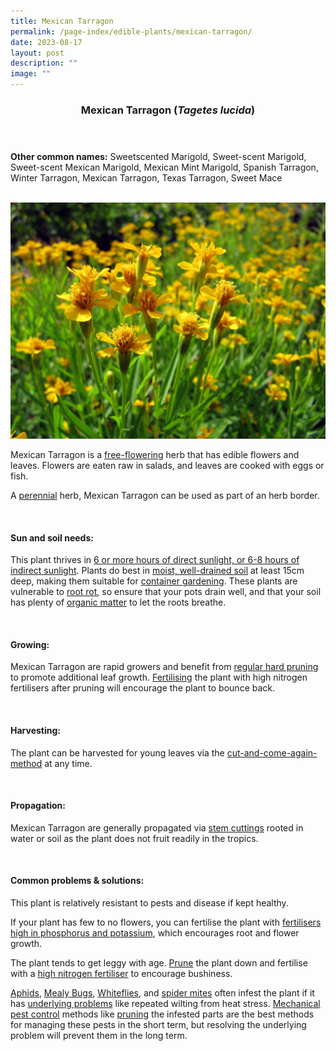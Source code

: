 ```yaml
---
title: Mexican Tarragon
permalink: /page-index/edible-plants/mexican-tarragon/
date: 2023-08-17
layout: post
description: ""
image: ""
---
```

<header> 
	<h3>Mexican Tarragon (<em>Tagetes lucida</em>)</h3> 
</header> 
 
<section> 
	<p><strong>Other common names:</strong> Sweetscented Marigold, Sweet-scent Marigold, Sweet-scent Mexican Marigold, Mexican Mint Marigold, Spanish Tarragon, Winter Tarragon, Mexican Tarragon, Texas Tarragon, Sweet Mace</p> 
	<br> 
</section> 
 
<section>
	<img title="Mexican Tarragon flowers. Photo by Victoria Lim." src="/images/Plants/mexicantarragon%20(2)_victorialim.jpg">
	<p>Mexican Tarragon is a <a href="/learn-more-about-gardening/glossary/#f">free-flowering</a> herb that has edible flowers and leaves. Flowers are eaten raw in salads, and leaves are cooked with eggs or fish.</p>
	<p>A <a href="/learn-more-about-gardening/glossary/#p">perennial</a> herb, Mexican Tarragon can be used as part of an herb border.</p>
  <br> 
</section> 
 
<section> 
  <h4>Sun and soil needs:</h4> 
		 <p> This plant thrives in <a href="/plant-index/horticulture-techniques/gauging-light/">6 or more hours of direct sunlight, or 6-8 hours of indirect sunlight</a>. Plants do best in <a href="/plant-index/horticulture-techniques/soil/">moist, well-drained soil</a> at least 15cm deep, making them suitable for <a href="/plant-index/horticulture-techniques/planting-in-containers/">container gardening</a>. These plants are vulnerable to <a href="/plant-index/plant-problems/root-rot/">root rot</a>, so ensure that your pots drain well, and that your soil has plenty of <a href="/plant-index/horticulture-techniques/soil-amendments/">organic matter</a> to let the roots breathe.</p> 
	<br> 
</section> 
  
<section> 
  <h4>Growing:</h4> 
		<p>Mexican Tarragon are rapid growers and benefit from <a href="/page-index/horticulture-techniques/pruning/">regular hard pruning</a> to promote additional leaf growth. <a href="/page-index/horticulture-techniques/fertilising/">Fertilising</a> the plant with high nitrogen fertilisers after pruning will encourage the plant to bounce back.</p> 
	<br> 
</section> 
 
<section> 
  <h4>Harvesting:</h4> 
		<p>The plant can be harvested for young leaves via the <a href="/page-index/horticulture-techniques/cut-and-come-again/">cut-and-come-again-method</a> at any time.</p> 
	<br> 
</section> 
  
<section> 
  <h4>Propagation:</h4> 
		<p>Mexican Tarragon are generally propagated via <a href="/page-index/horticulture-techniques/propagating-by-cuttings/">stem cuttings</a> rooted in water or soil as the plant does not fruit readily in the tropics.</p> 
	<br> 
</section> 
 
<section> 
  <h4>Common problems &amp; solutions:</h4> 
	<p> This plant is relatively resistant to pests and disease if kept healthy.</p>
	<p>If your plant has few to no flowers, you can fertilise the plant with <a href="/page-index/horticulture-techniques/fertilising/">fertilisers high in phosphorus and potassium</a>, which encourages root and flower growth.</p>
	<p>The plant tends to get leggy with age. <a href="/page-index/horticulture-techniques/pruning/">Prune</a> the plant down and fertilise with a <a href="/page-index/horticulture-techniques/fertilising/">high nitrogen fertiliser</a> to encourage bushiness.</p>
		<p><a href="/page-index/pests/aphids/">Aphids</a>, <a href="/page-index/pests/mealy-bugs/">Mealy Bugs</a>, <a href="/page-index/pests/whiteflies/">Whiteflies</a>, and <a href="/page-index/pests/spider-mites/">spider mites</a> often infest the plant if it has <a href="/learn-more-about-gardening/plant-problems/">underlying problems</a> like repeated wilting from heat stress. <a href="/horticulture-techniques/pest-control/">Mechanical pest control</a> methods like <a href="/page-index/horticulture-techniques/pruning/">pruning</a> the infested parts are the best methods for managing these pests in the short term, but resolving the underlying problem will prevent them in the long term.</p>
	<br> 
</section>